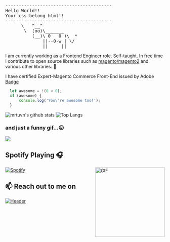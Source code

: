 <pre>
----------------------------------------
<span>Hello World!!</span>
<span>Your css belong html!!</span>
----------------------------------------
      \   ^__^
       \  (oo)\_______
          (__)\ 0   0 )\  *
              ||--0-w | \/
              ||     ||
</pre>

I am currently working as a Frontend Engineer role. Self-taught. In free time I contribute to open source libraries such as [magento/magento2](https://github.com/magento/magento2) and various other libraries. 👋

I have certified Expert-Magento Commerce Front-End issued by Adobe
[Badge](https://www.youracclaim.com/badges/b9d4c6b8-cd6c-45fb-aec7-be760c482a8e/public_url)

```javascript
  let awesome = !(0 < 0);
  if (awesome) {
      console.log('You\'re awesome too!');
  }
```

<img alt="mrtuvn's github stats" src="https://github-readme-stats.vercel.app/api?username=mrtuvn&count_private=true&show_icons=true&theme=synthwave" />

<img alt="Top Langs" src="https://github-readme-stats.vercel.app/api/top-langs/?username=mrtuvn&layout=compact" />

### and just a funny gif...😛
![](https://media.giphy.com/media/13GIgrGdslD9oQ/giphy.gif)

## Spotify Playing 🎧
<img align="right" alt="GIF" height="220px" src="https://media.giphy.com/media/J5B1Y8QZnzXXbLQIBu/giphy.gif" />

[![Spotify](https://spotify-e1dwlkj4j.vercel.app/api/spotify)](https://open.spotify.com/user/mrtuvn?si=kd3JGsbwRZGOP1KyqwUNVQ)

## 📫 Reach out to me on
[![Header](https://img.shields.io/badge/linkedin-%230077B5.svg?&style=for-the-badge&logo=linkedin&logoColor=white)](https://www.linkedin.com/in/mrtuvn/)
